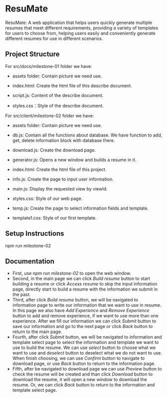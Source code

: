 
# ResuMate

ResuMate: A web application that helps users quickly generate multiple resumes that meet different requirements, providing a variety of templates for users to choose from, helping users easily and conveniently generate different resumes for use in different scenarios.

## Project Structure

For src/docs/milestone-01 folder we have:
- assets folder: Contain picture we need use.

- index.html: Create the html file of this describe document.

- script.js: Content of the describe document.

- styles.css：Style of the describe document.

For src/client/milestone-02 folder we have: 
- assets folder: Contain picture we need use.

- db.js: Contain all the functions about database. We have function to add, get, delete information block with database there. 

- download.js: Create the download page.

- generator.js: Opens a new window and builds a resume in it.

- index.html: Create the html file of this project.

- info.js: Create the page to input user information.

- main.js: Display the requested view by viewId.

- styles.css: Style of our web page.

- temp.js: Create the page to select information fields and template.

- template1.css: Style of our first template.

## Setup Instructions
npm run milestone-02

## Documentation
- First, use *npm run milestone-02* to open the web window.
- Second, in the main page we can click *Build resume* button to start building a resume or click *Access resume* to skip the input information page, directly start to build a resume with the information we submit in the past.
- Third, after click *Build resume* button, we will be navigated to information page to write our information that we want to use in resume. In this page we also have *Add Experience* and *Remove Experience* button to add and remove experience, if we want to use more than one experience. After we fill our information we can click *Submit* button to save our information and go to the next page or click *Back* button to return to the main page.
- Fourth, after click *Submit* button, we will be navigated to information and template select page to select the information and template we want to use to build the resume. We can use *select* button to choose what we want to use and *deselect* button to deselect what we do not want to use. When finish choosing, we can use *Confirm* button to navigate to download page, or use *Back* button to return to the information page.
- Fifth, after be navigated to download page we can use *Preview* button to check the resume will be created and than click *Download* button to download the resume, it will open a new window to download the resume. Or, we can click *Back* button to return to the information and template select page.
